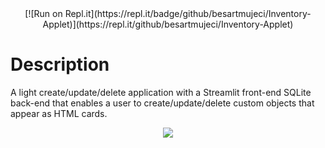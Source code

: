 <center>[![Run on Repl.it](https://repl.it/badge/github/besartmujeci/Inventory-Applet)](https://repl.it/github/besartmujeci/Inventory-Applet)</center>

# Description
A light create/update/delete application with a Streamlit front-end SQLite back-end that enables a user to create/update/delete custom objects that appear as HTML cards.

<center><img src='https://user-images.githubusercontent.com/27745342/168490746-6bd1247a-e0b1-4047-9422-50d6ec75f9de.png'></center>
